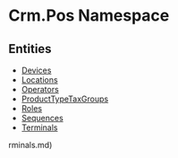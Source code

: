 ﻿---
uid: Crm.Pos
---
# Crm.Pos Namespace

## Entities
- [Devices](Crm.Pos.Devices.md)  
- [Locations](Crm.Pos.Locations.md)  
- [Operators](Crm.Pos.Operators.md)  
- [ProductTypeTaxGroups](Crm.Pos.ProductTypeTaxGroups.md)  
- [Roles](Crm.Pos.Roles.md)  
- [Sequences](Crm.Pos.Sequences.md)  
- [Terminals](Crm.Pos.Terminals.md)  

rminals.md)  

